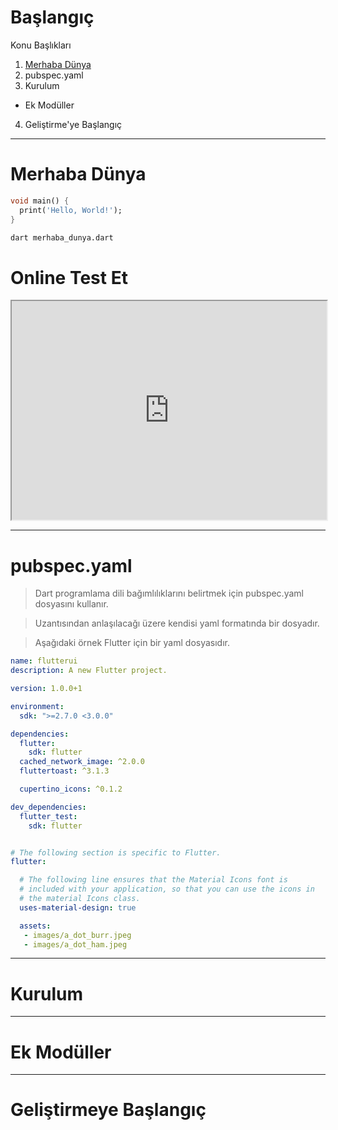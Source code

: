 # Başlangıç
Konu Başlıkları
1. [Merhaba Dünya](#merhaba-dünya)
2. pubspec.yaml
3. Kurulum
- Ek Modüller
4. Geliştirme'ye Başlangıç

----
# Merhaba Dünya

```dart
void main() {
  print('Hello, World!');
}
```
```sh
dart merhaba_dunya.dart
```
# Online Test Et
<iframe  width="100%" height="350px" src="https://dartpad.dev/embed-inline.html?id=2fadb7133b4c3fb97e827b00741a927a&split=80"></iframe>

----
# pubspec.yaml
> Dart programlama dili bağımlılıklarını belirtmek için pubspec.yaml dosyasını kullanır.

> Uzantısından anlaşılacağı üzere kendisi yaml formatında bir dosyadır.

> Aşağıdaki örnek Flutter için bir yaml dosyasıdır.


```yaml
name: flutterui
description: A new Flutter project.

version: 1.0.0+1

environment:
  sdk: ">=2.7.0 <3.0.0"

dependencies:
  flutter:
    sdk: flutter
  cached_network_image: ^2.0.0
  fluttertoast: ^3.1.3

  cupertino_icons: ^0.1.2

dev_dependencies:
  flutter_test:
    sdk: flutter


# The following section is specific to Flutter.
flutter:

  # The following line ensures that the Material Icons font is
  # included with your application, so that you can use the icons in
  # the material Icons class.
  uses-material-design: true

  assets:
   - images/a_dot_burr.jpeg
   - images/a_dot_ham.jpeg
```
----
# Kurulum

----
# Ek Modüller

----
# Geliştirmeye Başlangıç




